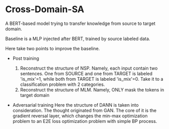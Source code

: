 # Cross-Domain-SA
A BERT-based model trying to transfer knowledge from source to target domain.

Baseline is a MLP injected after BERT, trained by source labeled data.

Here take two points to improve the baseline.

- Post training
  1. Reconstruct the structure of NSP. Namely, each input contain two sentences. One from SOURCE and one from TARGET is labeled 'is_mix'=1, while both from TARGET is labeled 'is_mix'=0. Take it to a classification problem with 2 categories.
  2. Reconstruct the structure of MLM. Namely, ONLY mask the tokens in target domain
  
- Adversarial training
  Here the structure of DANN is taken into consideration. The thought originated from GAN. The core of it is the gradient reversal layer, which changes the min-max optimization problem to an E2E loss optimization problem with simple BP process.
